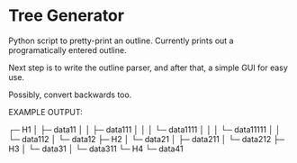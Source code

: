 # Tree Generator
Python script to pretty-print an outline. Currently prints out a programatically entered outline.

Next step is to write the outline parser, and after that, a simple GUI for easy use.

Possibly, convert backwards too.


EXAMPLE OUTPUT: 

┌─ H1
│  ├─ data11
│  │  ├─ data111
│  │  │  └─ data1111
│  │  │     └─ data11111
│  │  └─ data112
│  └─ data12
├─ H2
│  └─ data21
│     ├─ data211
│     └─ data212
├─ H3
│  └─ data31
│     └─ data311
└─ H4
   └─ data41

